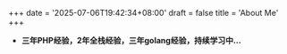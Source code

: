 +++
date = '2025-07-06T19:42:34+08:00'
draft = false
title = 'About Me'
+++

* **三年PHP经验，2年全栈经验，三年golang经验，持续学习中...**